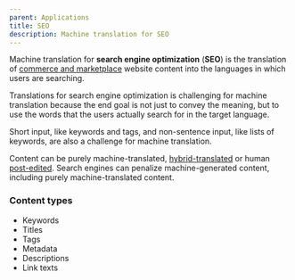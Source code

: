 ```yaml
---
parent: Applications
title: SEO
description: Machine translation for SEO
---
```


Machine translation for **search engine optimization** \(**SEO**\) is the translation of [commerce and marketplace](commerce-and-marketplaces) website content into the languages in which users are searching.

Translations for search engine optimization is challenging for machine translation because the end goal is not just to convey the meaning, but to use the words that the users actually search for in the target language.

Short input, like keywords and tags, and non-sentence input, like lists of keywords, are also a challenge for machine translation.

Content can be purely machine-translated, [hybrid-translated](/workflows/hybrid-translation.md) or human [post-edited](/workflows/post-editing.md). Search engines can penalize machine-generated content, including purely machine-translated content.

### Content types

- Keywords
- Titles
- Tags
- Metadata
- Descriptions
- Link texts
